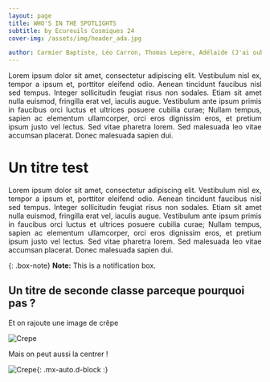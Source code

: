 ```yaml
---
layout: page
title: WHO'S IN THE SPOTLIGHTS
subtitle: by Ecureuils Cosmiques 24
cover-img: /assets/img/header_ada.jpg

author: Carmier Baptiste, Léo Carron, Thomas Lepère, Adélaide (J'ai oublié ton nom), Etienne De Labarrière
---
```


<div style="text-align: justify;">
Lorem ipsum dolor sit amet, consectetur adipiscing elit. Vestibulum nisl ex, tempor a ipsum et, porttitor eleifend odio. Aenean tincidunt faucibus nisl sed tempus. Integer sollicitudin feugiat risus non sodales. Etiam sit amet nulla euismod, fringilla erat vel, iaculis augue. Vestibulum ante ipsum primis in faucibus orci luctus et ultrices posuere cubilia curae; Nullam tempus, sapien ac elementum ullamcorper, orci eros dignissim eros, et pretium ipsum justo vel lectus. Sed vitae pharetra lorem. Sed malesuada leo vitae accumsan placerat. Donec malesuada sapien dui.
</div>

# Un titre test 

<div style="text-align: justify;">
Lorem ipsum dolor sit amet, consectetur adipiscing elit. Vestibulum nisl ex, tempor a ipsum et, porttitor eleifend odio. Aenean tincidunt faucibus nisl sed tempus. Integer sollicitudin feugiat risus non sodales. Etiam sit amet nulla euismod, fringilla erat vel, iaculis augue. Vestibulum ante ipsum primis in faucibus orci luctus et ultrices posuere cubilia curae; Nullam tempus, sapien ac elementum ullamcorper, orci eros dignissim eros, et pretium ipsum justo vel lectus. Sed vitae pharetra lorem. Sed malesuada leo vitae accumsan placerat. Donec malesuada sapien dui.
</div>

{: .box-note}
**Note:** This is a notification box.


## Un titre de seconde classe parceque pourquoi pas ?

<div style="text-align: justify;">
Et on rajoute une image de crêpe
</div>

![Crepe](https://beautifuljekyll.com/assets/img/crepe.jpg)

<div style="text-align: justify;">
Mais on peut aussi la centrer ! 
</div>

![Crepe](https://beautifuljekyll.com/assets/img/crepe.jpg){: .mx-auto.d-block :}
